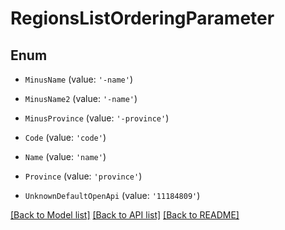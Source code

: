 # RegionsListOrderingParameter


## Enum

* `MinusName` (value: `'-name'`)

* `MinusName2` (value: `'-name'`)

* `MinusProvince` (value: `'-province'`)

* `Code` (value: `'code'`)

* `Name` (value: `'name'`)

* `Province` (value: `'province'`)

* `UnknownDefaultOpenApi` (value: `'11184809'`)

[[Back to Model list]](../README.md#documentation-for-models) [[Back to API list]](../README.md#documentation-for-api-endpoints) [[Back to README]](../README.md)
